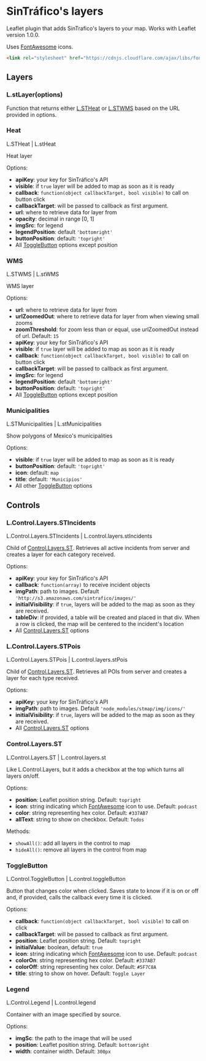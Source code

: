 # SinTráfico's layers

Leaflet plugin that adds SinTrafico's layers to your map.
Works with Leaflet version 1.0.0. 

Uses [FontAwesome](http://fontawesome.io/) icons.
```html
<link rel="stylesheet" href="https://cdnjs.cloudflare.com/ajax/libs/font-awesome/4.7.0/css/font-awesome.min.css">
``` 

## Layers

### L.stLayer(options)
   Function that returns either [L.STHeat](#heat) or 
   [L.STWMS](#wms) based on the URL provided in options. 

### Heat
L.STHeat | L.stHeat

Heat layer

Options:
* **apiKey**: your key for SinTráfico's API 
* **visible**: if `true` layer will be added to map as 
    soon as it is ready
* **callback**: `function(object callbackTarget, bool visible)` to call on button click
* **callbackTarget**: will be passed to callback as first
    argument.
* **url**: where to retrieve data for layer from
* **opacity**: decimal in range [0, 1]
* **imgSrc**: for legend
* **legendPosition**: default `'bottomright'`
* **buttonPosition**: default: `'topright'`
* All [ToggleButton](#togglebutton) options except position

### WMS
L.STWMS | L.stWMS

WMS layer

Options:
* **url**: where to retrieve data for layer from
* **urlZoomedOut**: where to retrieve data for layer from 
    when viewing small zooms
* **zoomThreshold**: for zoom less than or equal, use
    urlZoomedOut instead of url. Default: `15`
* **apiKey**: your key for SinTráfico's API 
* **visible**: if `true` layer will be added to map as 
    soon as it is ready
* **callback**: `function(object callbackTarget, bool visible)` to call on button click
* **callbackTarget**: will be passed to callback as first
    argument.
* **imgSrc**: for legend
* **legendPosition**: default `'bottomright'`
* **buttonPosition**: default: `'topright'`
* All [ToggleButton](#togglebutton) options except position

### Municipalities
L.STMunicipalities | L.stMunicipalities

Show polygons of Mexico's municipalities

Options: 
* **visible**: if `true` layer will be added to map as 
    soon as it is ready
* **buttonPosition**: default: `'topright'`
* **icon**: default: `map`
* **title**: default: `'Municipios'`
* All other [ToggleButton](#togglebutton) options

## Controls

### L.Control.Layers.STIncidents
L.Control.Layers.STIncidents | L.control.layers.stIncidents

Child of [Control.Layers.ST](#controllayersst). 
Retrieves all active incidents from server and creates
a layer for each category received.

Options:
* **apiKey**: your key for SinTráfico's API 
* **callback**: `function(array)` to receive incident objects
* **imgPath**: path to images. Default 
    `'http://s3.amazonaws.com/sintrafico/images/'`
* **initialVisibility**: if `true`, layers will be added
    to the map as soon as they are received.
* **tableDiv**: if provided, a table will be created and
    placed in that div. When a row is clicked, the map
    will be centered to the incident's location
* All [Control.Layers.ST](#controllayersst) options

### L.Control.Layers.STPois
L.Control.Layers.STPois | L.control.layers.stPois

Child of [Control.Layers.ST](#controllayersst). 
Retrieves all POIs from server and creates
a layer for each type received.

Options:
* **apiKey**: your key for SinTráfico's API 
* **imgPath**: path to images. Default 
    `'node_modules/stmap/img/icons/'`
* **initialVisibility**: if `true`, layers will be added
    to the map as soon as they are received.
* All [Control.Layers.ST](#controllayersst) options

### Control.Layers.ST
L.Control.Layers.ST | L.control.layers.st

Like L.Control.Layers, but it adds a checkbox at the top
which turns all layers on/off. 

Options:
* **position**: Leaflet position string. Default: `topright`
* **icon**: string indicating which [FontAwesome](http://fontawesome.io/)
    icon to use. Default: `podcast`
* **color**: string representing hex color. Default: `#337AB7`
* **allText**: string to show on checkbox. 
    Default: `Todos`

Methods:
* `showAll()`: add all layers in the control to map
* `hideAll()`: remove all layers in the control from map

### ToggleButton
L.Control.ToggleButton | L.control.toggleButton

Button that changes color when clicked. Saves state to
know if it is on or off and, if provided, calls the
callback every time it is clicked.

Options:
* **callback**: `function(object callbackTarget, bool visible)` to call on click
* **callbackTarget**: will be passed to callback as first
    argument.
* **position**: Leaflet position string. Default: `topright`
* **initialValue**: boolean, default: `true`
* **icon**: string indicating which [FontAwesome](http://fontawesome.io/)
    icon to use. Default: `podcast`
* **colorOn**: string representing hex color. Default: `#337AB7`
* **colorOff**: string representing hex color. Default: `#5F7C8A`
* **title**: string to show on hover. Default: `Toggle Layer`

### Legend
L.Control.Legend | L.control.legend

Container with an image specified by source.

Options:
* **imgSc**: the path to the image that will be used
* **position**: Leaflet position string. Default: `bottomright`
* **width**: container width. Default: `300px`
